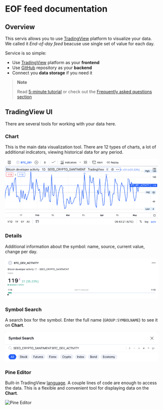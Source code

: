 # EOF feed documentation

## Overview

This servis allows you to use [TradingView](https://tradingview.com) platform to visualize your data.
We called it _End-of-day feed_ beacuse use single set of value for each day.

Service is so simple:

* Use [TradingView](https://tradingview.com) platform as your __frontend__
* Use [GitHub](https://github.com) repository as your __backend__
* Connect you __data storage__ if you need it

> __Note__
> 
> Read [5-minute tutorial](tutorial.md) or check out the [Frequently asked questions section](/faq.md)

## TradingView UI

There are several tools for working with your data here.

### Chart

This is the main data visualization tool. There are 12 types of charts, a lot of additional indicators, viewing historical data for any period.

![Chart](/images/guide_chart.png "Chart")

### Details

Additional information about the symbol: name, source, current value, change per day.

![Details](/images/guide_details.png "Details")

### Symbol Search

A search box for the symbol. Enter the full name (`GROUP:SYMBOLNAME`) to see it on __Chart__.

![Symbol Search](/images/guide_symbol_search.png "Symbol Search")

### Pine Editor

Built-in TradingView [language](https://www.tradingview.com/pine-script-docs/en/v5/Introduction.html). A couple lines of code are enough to access the data. This is a flexible and convenient tool for displaying data on the __Chart__.

![Pine Editor](/images/guide_pine_script.png "Pine Editor")
